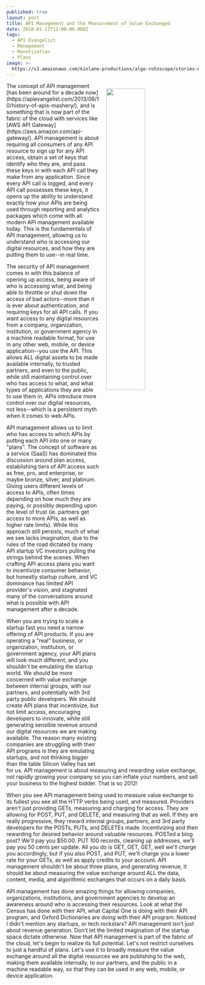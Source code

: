 ```yaml
---
published: true
layout: post
title: API Management and the Measurement of Value Exchanged
date: 2018-01-17T12:00:00.000Z
tags:
  - API Evangelist
  - Management
  - Monetization
  - Plans
image: >-
  https://s3.amazonaws.com/kinlane-productions/algo-rotoscope/stories-new/42_16_600_500_0_max_1_1_2-0.jpg
---
```

<p><img src="https://s3.amazonaws.com/kinlane-productions/algo-rotoscope/stories-new/42_16_600_500_0_max_1_1_2-0.jpg" align="right" width="45%" style="padding: 15px;" /></p>The concept of API management [has been around for a decade now](https://apievangelist.com/2013/06/10/history-of-apis-mashery/), and is something that is now part of the fabric of the cloud with services like [AWS API Gateway](https://aws.amazon.com/api-gateway/). API management is about requiring all consumers of any API resource to sign up for any API access, obtain a set of keys that identify who they are, and pass these keys in with each API call they make from any application. Since every API call is logged, and every API call possesses these keys, it opens up the ability to understand exactly how your APIs are being used through reporting and analytics packages which come with all modern API management available today. This is the fundamentals of API management, allowing us to understand who is accessing our digital resources, and how they are putting them to use--in real time.

The security of API management comes in with this balance of opening up access, being aware of who is accessing what, and being able to throttle or shut down the access of bad actors--more than it is ever about authentication, and requiring keys for all API calls. If you want access to any digital resources from a company, organization, institution, or government agency in a machine readable format, for use in any other web, mobile, or device application--you use the API. This allows ALL digital assets to be made available internally, to trusted partners, and even to the public, while still maintaining control over who has access to what, and what types of applications they are able to use them in. APIs introduce more control over our digital resources, not less--which is a persistent myth when it comes to web APIs.

API management allows us to limit who has access to which APIs by putting each API into one or many "plans". The concept of software as a service (SaaS) has dominated this discussion around plan access, establishing tiers of API access such as free, pro, and enterprise, or maybe bronze, silver, and platinum. Giving users different levels of access to APIs, often times depending on how much they are paying, or possibly depending upon the level of trust (ie. partners get access to more APIs, as well as higher rate limits). While this approach still persists, much of what we see lacks imagination, due to the rules of the road dictated by many API startup VC investors pulling the strings behind the scenes. When crafting API access plans you want to incentivize consumer behavior, but honestly startup culture, and VC dominance has limited API provider's vision, and stagnated many of the conversations around what is possible with API management after a decade.

When you are trying to scale a startup fast you need a narrow offering of API products. If you are operating a "real" business, or organization, institution, or government agency, your API plans will look much different, and you shouldn't be emulating the startup world. We should be more concerned with value exchange between internal groups, with our partners, and potentially with 3rd party public developers. We should create API plans that incentivize, but not limit access, encouraging developers to innovate, while still generating sensible revenue around our digital resources we are making available. The reason many existing companies are struggling with their API programs is they are emulating startups, and not thinking bigger than the table Silicon Valley has set for us. API management is about measuring and rewarding value exchange, not rapidly growing your company so you can inflate your numbers, and sell your business to the highest bidder. That is so 2012!

When you see API management being used to measure value exchange to its fullest you see all the HTTP verbs being used, and measured. Providers aren't just providing GETs, measuring and charging for access. They are allowing for POST, PUT, and DELETE, and measuring that as well. If they are really progressive, they reward internal groups, partners, and 3rd party developers for the POSTs, PUTs, and DELETEs made. Incentivizing and then rewarding for desired behavior around valuable resources. POSTed a blog post? We'll pay you $50.00. PUT 100 records, cleaning up addresses, we'll pay you 50 cents per update. All you do is GET, GET, GET, well we'll charge you accordingly, but if you also POST, and PUT, we'll charge you a lower rate for your GETs, as well as apply credits to your account. API management shouldn't be about three plans, and generating revenue, it should be about measuring the value exchange around ALL the data, content, media, and algorithmic exchanges that occurs on a daily basis.

API management has done amazing things for allowing companies, organizations, institutions, and government agencies to develop an awareness around who is accessing their resources. Look at what the Census has done with their API, what Capital One is doing with their API program, and Oxford Dictionaries are doing with their API program. Noticed I didn't mention any startups, or tech rockstars? API management isn't just about revenue generation. Don't let the limited imagination of the startup space dictate otherwise. Now that API management is part of the fabric of the cloud, let's begin to realize its full potential. Let's not restrict ourselves to just a handful of plans. Let's use it to broadly measure the value exchange around all the digital resources we are publishing to the web, making them available internally, to our partners, and the public in a machine readable way, so that they can be used in any web, mobile, or device application.
